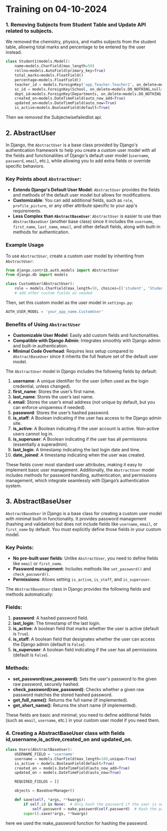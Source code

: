 # Training on 04-10-2024

### 1. Removing Subjects from Student Table and  Update API related to subjects.

We removed the chemistry, physics, and maths subjects from the student table, allowing total marks and percentage to be entered by the user instead.

```python
class Student1(models.Model):
    name=models.CharField(max_length=50)
    rollno=models.AutoField(primary_key=True)
    total_marks=models.FloatField()
    percentage=models.FloatField()
    teacher_id = models.ForeignKey('app_Teacher.Teacher2', on_delete=models.DO_NOTHING,null=True,blank=True)
    sc_id = models.ForeignKey(School, on_delete=models.DO_NOTHING,null=True,blank=True)
    dept_id=models.ForeignKey(Departments, on_delete=models.DO_NOTHING, null=True, blank=True)
    created_on=models.DateTimeField(auto_now_add=True)
    updated_on=models.DateTimeField(auto_now=True)
    is_active=models.BooleanField(default=True)
```
Then we removed the Subjectwisefailedlist api.

## 2. AbstractUser

In Django, the `AbstractUser` is a base class provided by Django's authentication framework to help you create a custom user model with all the fields and functionalities of Django's default user model (`username`, `password`, `email`, etc.), while allowing you to add extra fields or override specific behaviors.

### Key Points about `AbstractUser`:
- **Extends Django's Default User Model**: `AbstractUser` provides the fields and methods of the default user model but allows for modifications.
- **Customizable**: You can add additional fields, such as `role`, `profile_picture`, or any other attribute specific to your app's requirements.
- **Less Complex than `AbstractBaseUser`**: `AbstractUser` is easier to use than `AbstractBaseUser` (another base class) since it includes the `username`, `first_name`, `last_name`, `email`, and other default fields, along with built-in methods for authentication.

### Example Usage
To use `AbstractUser`, create a custom user model by inheriting from `AbstractUser`:

```python
from django.contrib.auth.models import AbstractUser
from django.db import models

class CustomUser(AbstractUser):
    role = models.CharField(max_length=50, choices=[('student', 'Student'), ('teacher', 'Teacher')])
    # add other custom fields as needed
```

Then, set this custom model as the user model in `settings.py`:

```python
AUTH_USER_MODEL = 'your_app_name.CustomUser'
```

### Benefits of Using `AbstractUser`
- **Customizable User Model**: Easily add custom fields and functionalities.
- **Compatible with Django Admin**: Integrates smoothly with Django admin and built-in authentication.
- **Minimal Code Overhead**: Requires less setup compared to `AbstractBaseUser` since it inherits the full feature set of the default user model.

The `AbstractUser` model in Django includes the following fields by default:

1. **username**: A unique identifier for the user (often used as the login credential, unless changed).
2. **first_name**: Stores the user’s first name.
3. **last_name**: Stores the user’s last name.
4. **email**: Stores the user’s email address (not unique by default, but you can enforce uniqueness if needed).
5. **password**: Stores the user’s hashed password.
6. **is_staff**: A Boolean indicating if the user has access to the Django admin site.
7. **is_active**: A Boolean indicating if the user account is active. Non-active users cannot log in.
8. **is_superuser**: A Boolean indicating if the user has all permissions (essentially a superadmin).
9. **last_login**: A timestamp indicating the last login date and time.
10. **date_joined**: A timestamp indicating when the user was created.

These fields cover most standard user attributes, making it easy to implement basic user management. Additionally, the `AbstractUser` model includes methods for password handling, authentication, and permissions management, which integrate seamlessly with Django’s authentication system.

## 3. AbstractBaseUser

`AbstractBaseUser` in Django is a base class for creating a custom user model with minimal built-in functionality. It provides password management (hashing and validation) but does not include fields like `username`, `email`, or `first_name` by default. You must explicitly define those fields in your custom model.

### Key Points:
- **No pre-built user fields**: Unlike `AbstractUser`, you need to define fields like `email` or `first_name`.
- **Password management**: Includes methods like `set_password()` and `check_password()`.
- **Permissions**: Allows setting `is_active`, `is_staff`, and `is_superuser`.

The `AbstractBaseUser` class in Django provides the following fields and methods automatically:

### Fields:
1. **password**: A hashed password field.
2. **last_login**: The timestamp of the last login.
3. **is_active**: A boolean field that marks whether the user is active (default is `True`).
4. **is_staff**: A boolean field that designates whether the user can access the Django admin (default is `False`).
5. **is_superuser**: A boolean field indicating if the user has all permissions (default is `False`).

### Methods:
- **set_password(raw_password)**: Sets the user's password to the given raw password, securely hashed.
- **check_password(raw_password)**: Checks whether a given raw password matches the stored hashed password.
- **get_full_name()**: Returns the full name (if implemented).
- **get_short_name()**: Returns the short name (if implemented).

These fields are basic and minimal; you need to define additional fields (such as `email`, `username`, etc.) in your custom user model if you need them.

### 4. Creating a AbstractBaseUser class with fields id,username,is_active,created_on and updated_on.
```python
class Users(AbstractBaseUser):
    USERNAME_FIELD = 'username'
    username = models.CharField(max_length=100,unique=True)
    is_active = models.BooleanField(default=True)
    created_on = models.DateTimeField(auto_now_add=True)
    updated_on = models.DateTimeField(auto_now=True)

    REQUIRED_FIELDS = []

    objects = BaseUserManager()

    def save(self, *args, **kwargs):
        if self.id is None:  # Only hash the password if the user is new
            self.password = make_password(self.password)  # Hash the password
        super().save(*args, **kwargs)
```
here we used the make_password function for hashing the password.
